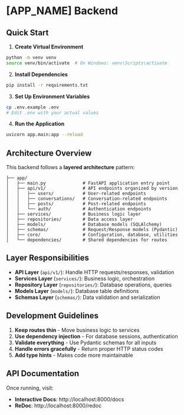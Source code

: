 # [APP_NAME] Backend

## Quick Start

1. **Create Virtual Environment**
```bash
python -m venv venv
source venv/bin/activate  # On Windows: venv\Scripts\activate
```

2. **Install Dependencies**
```bash
pip install -r requirements.txt
```

3. **Set Up Environment Variables**
```bash
cp .env.example .env
# Edit .env with your actual values
```

4. **Run the Application**
```bash
uvicorn app.main:app --reload
```

## Architecture Overview

This backend follows a **layered architecture** pattern:

```
├── app/
│   ├── main.py              # FastAPI application entry point
│   ├── api/v1/              # API endpoints organized by version
│   │   ├── users/           # User-related endpoints
│   │   ├── conversations/   # Conversation-related endpoints
│   │   ├── posts/           # Post-related endpoints
│   │   └── auth/            # Authentication endpoints
│   ├── services/            # Business logic layer
│   ├── repositories/        # Data access layer
│   ├── models/              # Database models (SQLAlchemy)
│   ├── schemas/             # Request/Response models (Pydantic)
│   ├── core/                # Configuration, database, utilities
│   └── dependencies/        # Shared dependencies for routes
```

## Layer Responsibilities

- **API Layer** (`api/v1/`): Handle HTTP requests/responses, validation
- **Services Layer** (`services/`): Business logic, orchestration
- **Repository Layer** (`repositories/`): Database operations, queries
- **Models Layer** (`models/`): Database table definitions
- **Schemas Layer** (`schemas/`): Data validation and serialization

## Development Guidelines

1. **Keep routes thin** - Move business logic to services
2. **Use dependency injection** - For database sessions, authentication
3. **Validate everything** - Use Pydantic schemas for all inputs
4. **Handle errors gracefully** - Return proper HTTP status codes
5. **Add type hints** - Makes code more maintainable

## API Documentation

Once running, visit:
- **Interactive Docs**: http://localhost:8000/docs
- **ReDoc**: http://localhost:8000/redoc